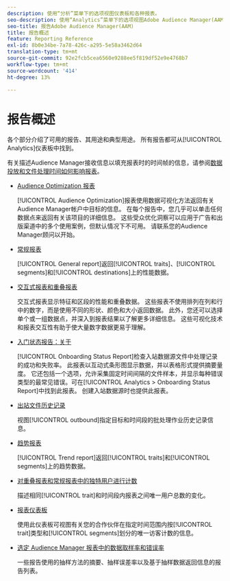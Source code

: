 ```yaml
---
description: 使用“分析”菜单下的选项视图仪表板和各种报表。
seo-description: 使用“Analytics”菜单下的选项视图Adobe Audience Manager(AAM)中的仪表板和各种报表。
seo-title: 报告Adobe Audience Manager(AAM)
title: 报告概述
feature: Reporting Reference
exl-id: 8b0e34be-7a78-426c-a295-5e58a3462d64
translation-type: tm+mt
source-git-commit: 92e2fcb5cea6560e9288ee5f819df52e9e4768b7
workflow-type: tm+mt
source-wordcount: '414'
ht-degree: 13%

---
```


# 报告概述

各个部分介绍了可用的报告、其用途和典型用途。 所有报告都可从[!UICONTROL Analytics]仪表板中找到。

有关描述Audience Manager接收信息以填充报表时的时间帧的信息，请参阅[数据投放和文件处理时间如何影响报表](/help/using/reference/reporting-file-transfer-timeframe.md)。

* [Audience Optimization 报表](/help/using/reporting/audience-optimization-reports/audience-optimization-reports.md)

   [!UICONTROL Audience Optimization]报表使用数据可视化方法返回有关Audience Manager帐户中目标的信息。 在每个报告中，您几乎可以单击任何数据点来返回有关该项目的详细信息。 这些受众优化洞察可以应用于广告和出版渠道中的多个使用案例，但默认情况下不可用。 请联系您的Audience Manager顾问以开始。

* [常规报表](/help/using/reporting/general-reports.md)

   [!UICONTROL General report]返回[!UICONTROL traits]、[!UICONTROL segments]和[!UICONTROL destinations]上的性能数据。

* [交互式报表和重叠报表](/help/using/reporting/dynamic-reports/dynamic-reports.md)

   交互式报表显示特征和区段的性能和重叠数据。 这些报表不使用排列在列和行中的数字，而是使用不同的形状、颜色和大小返回数据。 此外，您还可以选择单个或一组数据点，并深入到报表结果以了解更多详细信息。 这些可视化技术和报表交互性有助于使大量数字数据更易于理解。

* [入门状态报告：关于](/help/using/reporting/onboarding-status-report.md)

   [!UICONTROL Onboarding Status Report]检查入站数据源文件中处理记录的成功和失败率。 此报表以互动式条形图显示数据，并以表格形式提供摘要量度。 它还包括一个选项，允许采集固定时间间隔的文件样本，并显示每种错误类型的最常见错误。可在[!UICONTROL Analytics > Onboarding Status Report]中找到此报表。 创建入站数据源时也提供此报表。

* [出站文件历史记录](/help/using/reporting/outbound-history-report.md)

   视图[!UICONTROL outbound]指定目标和时间段的批处理作业历史记录信息。

* [趋势报表](/help/using/reporting/trend-reports.md)

   [!UICONTROL Trend report]返回[!UICONTROL traits]和[!UICONTROL segments]上的趋势数据。

* [对重叠报表和常规报表中的独特用户进行计数](/help/using/reporting/unique-user-counts.md)

   描述相同[!UICONTROL trait]和时间段内报表之间唯一用户总数的变化。

* [报表仪表板](/help/using/reporting/trend-reports.md)

   使用此仪表板可视图有关您的合作伙伴在指定时间范围内按[!UICONTROL trait]类型和[!UICONTROL segments]划分的唯一访客计数的信息。

* [选定 Audience Manager 报表中的数据取样率和错误率](/help/using/reporting/report-sampling.md)

   一些报告使用的抽样方法的摘要、抽样误差率以及基于抽样数据返回信息的报告列表。
